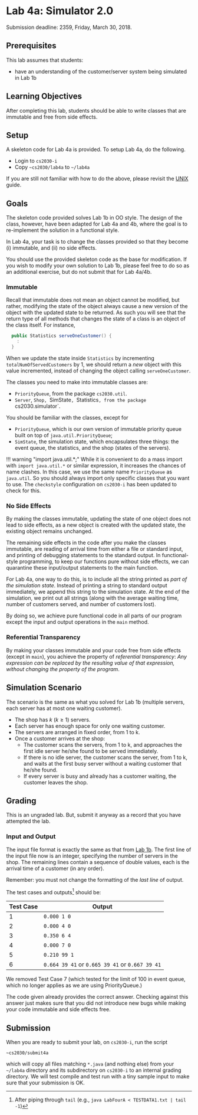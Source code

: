 # Lab 4a: Simulator 2.0

Submission deadline: 2359, Friday, March 30, 2018.

## Prerequisites

This lab assumes that students:

- have an understanding of the customer/server system being simulated in Lab 1b

## Learning Objectives

After completing this lab, students should be able to write classes that are immutable and free from side effects.

## Setup

A skeleton code for Lab 4a is provided.  To setup Lab 4a, do the following.

- Login to `cs2030-i`
- Copy `~cs2030/lab4a` to `~/lab4a`

If you are still not familiar with how to do the above, please revisit the [UNIX](unix.md) guide.

## Goals

The skeleton code provided solves Lab 1b in OO style.  The design of the class, however, have been adapted for Lab 4a and 4b, where the goal is to re-implement the solution in a functional style.

In Lab 4a, your task is to change the classes provided so that they become (i) immutable, and (ii)  no side effects.  

You should use the provided skeleton code as the base for modification.  If you wish to modify your own solution to Lab 1b, please feel free to do so as an additional exercise, but do not submit that for Lab 4a/4b.

### Immutable

Recall that immutable does not mean an object cannot be modified, but rather, modifying the state of the object always cause a new version of the object with the updated state to be returned. 
As such you will see that the return type of all methods that changes the state of a class is an object of the class itself.  For instance,

```Java
  public Statistics serveOneCustomer() {
    :
  }
```

When we update the state inside `Statistics` by incrementing `totalNumOfServedCustomers` by 1, we should return a _new_ object with this value incremented, instead of changing the object calling `serveOneCustomer`.

The classes you need to make into immutable classes are:

- `PriorityQueue`, from the package `cs2030.util`.
- `Server`, `Shop, `SimState`, `Statistics`, from the package `cs2030.simulator`. 

You should be familiar with the classes, except for 
- `PriorityQueue`, which is our own version of immutable priority queue built on top of `java.util.PriorityQueue`;
- `SimState`, the simulation state, which encapsulates three things: the event queue, the statistics, and the shop (states of the servers).

!!! warning "import java.util.*;"
    While it is convenient to do a mass import with `import java.util.*` or similar expression, it increases the chances of name clashes.  In this case, we use the same name `PriorityQueue` as `java.util`.  So you should always import only specific classes that you want to use.  The `checkstyle` configuration on `cs2030-i` has been updated to check for this.


### No Side Effects

By making the classes immutable, updating the state of one object does not lead to side effects, as a new object is created with the updated state, the existing object remains unchanged.

The remaining side effects in the code after you make the classes immutable, are reading of arrival time from either a file or standard input, and printing of debugging statements to the standard output.  In functional-style programming, to keep our functions pure without side effects, we can quarantine these input/output statements to the main function.  

For Lab 4a, one way to do this, is to include all the string printed as _part of the simulation state_.  Instead of printing a string to standard output immediately, we append this string to the simulation state.  At the end of the simulation, we print out all strings (along with the average waiting time, number of customers served, and number of customers lost). 

By doing so, we achieve pure functional code in all parts of our program except the input and output operations in the `main` method.  


### Referential Transparency

By making your classes immutable and your code free from side effects (except in `main`), you achieve the property of _referential transparency_:  _Any expression can be replaced by the resulting value of that expression, without changing the property of the program_.

## Simulation Scenario

The scenario is the same as what you solved for Lab 1b (multiple servers, each server has at most one waiting customer).

- The shop has $k$ ($k \ge 1$) servers. 
- Each server has enough space for only one waiting customer.
- The servers are arranged in fixed order, from 1 to k.
- Once a customer arrives at the shop:
   - The customer scans the servers, from 1 to k, and approaches the first idle server he/she found to be served immediately.
   - If there is no idle server, the customer scans the server, from 1 to k, and waits at the first busy server without a waiting customer that he/she found.  
   - If every server is busy and already has a customer waiting, the customer leaves the shop.

## Grading

This is an ungraded lab.  But, submit it anyway as a record that you have attempted the lab.  

### Input and Output

The input file format is exactly the same as that from [Lab 1b](lab1b.md).  The first line of the input file now is an integer, specifying the number of servers in the shop.  The remaining lines contain a sequence of double values, each is the arrival time of a customer (in any order).  

Remember: you must not change the formatting of the _last line_ of output.

The test cases and outputs[^1] should be:

Test Case | Output |
-----|-------------|
1    | `0.000 1 0` |
2    | `0.000 4 0` |
3	 | `0.350 6 4` |
4    | `0.000 7 0` |
5    | `0.210 99 1` |
6    | `0.664 39 41` or `0.665 39 41` or `0.667 39 41` |

[^1]: After piping through `tail` (e.g., `java LabFourA < TESTDATA1.txt | tail -1`)

We removed Test Case 7 (which tested for the limit of 100 in event queue, which no longer applies as we are using PriorityQueue.)

The code given already provides the correct answer.  Checking against this answer just makes sure that you did not introduce new bugs while making your code immutable and side effects free.  

## Submission

When you are ready to submit your lab, on `cs2030-i`, run the script
```
~cs2030/submit4a
```

which will copy all files matching `*.java` (and nothing else) from your `~/lab4a` directory and its subdirectory on `cs2030-i` to an internal grading directory.  We will test compile and test run with a tiny sample input to make sure that your submission is OK.
